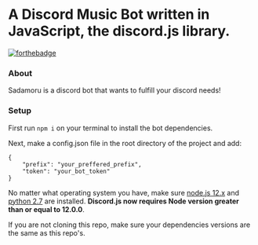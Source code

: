 # A Discord Music Bot written in JavaScript, the discord.js library.

[![forthebadge](https://forthebadge.com/images/badges/made-with-javascript.svg)](https://forthebadge.com)

### About
Sadamoru is a discord bot that wants to fulfill your discord needs!

### Setup
First run `npm i` on your terminal to install the bot dependencies.

Next, make a config.json file in the root directory of the project and add:

```
{
    "prefix": "your_preffered_prefix",
    "token": "your_bot_token" 
}
```

No matter what operating system you have, make sure [node.js 12.x](https://nodejs.org/en/download/) and [python 2.7](https://www.python.org/downloads/) are installed. **Discord.js now requires Node version greater than or equal to 12.0.0**.

If you are not cloning this repo, make sure your dependencies versions are the same as this repo's.